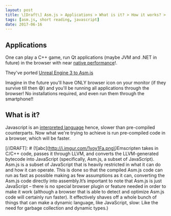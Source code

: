 ```yaml
---
layout: post
title: \[Draft\] Asm.js > Applications > What is it? > How it works? > Future goals
tags: [asm.js, short reading, javascript]
date: 2017-06-16
---
```


## Applications

One can play a C++ game, run Qt applications (maybe JVM and .NET in future) in the browser with near
[native performance](# "original performance")!.

They've ported [Unreal Engine 3 to Asm.js](https://blog.mozilla.org/blog/2013/03/27/mozilla-is-unlocking-the-power-of-the-web-as-a-platform-for-gaming/)

Imagine in the future you'll have ONLY browser icon on your monitor (if they survive till then :sweat_smile:) and you'll be running all applications through the browser! No installations required, and even run them through the smartphone!!

## What is it?

Javascript is an [interpreted language](# "reads code line by line at runtime > hence cannot detect errors beforehand, are slow due to runtime conversion into machine code") hence, slower than pre-compiled counterparts. Now what we're trying to achieve is run pre-compiled code in a browser, which will be faster.

[//DRAFT]: # (![abc](http://i.imgur.com/1yoy1Fa.png\)Emscripten takes in C/C++ code, passes it through LLVM, and converts the LLVM-generated bytecode into JavaScript (specifically, Asm.js, a subset of JavaScript\). Asm.js is a subset of JavaScript that is heavily restricted in what it can do and how it can operate. This is done so that the compiled Asm.js code can run as fast as possible making as few assumptions as it can, converting the Asm.js code directly into assembly.It’s important to note that Asm.js is just JavaScript – there is no special browser plugin or feature needed in order to make it work (although a browser that is able to detect and optimize Asm.js code will certainly run faster\). It effectively shaves off a whole bunch of things that can make a dynamic language, like JavaScript, slow: Like the need for garbage collection and dynamic types.)

[//TODO]: # (Emscripten takes in C/C++ code, passes it through LLVM, and converts the LLVM-generated bytecode into JavaScript)
[//TODO]: # (f = e | 0. When accessing and setting variables the results are consistently coerced into a specific type.)
[//TODO]: # ("use asm"; directive)
[//TODO]: # (ArrayBuffer)
[//TODO]: # (nightly versions of Firefox)
[//TODO]: # (Asm.js and Web Development)
[//TODO]: # (How it works?)
[//TODO]: # (Future)
